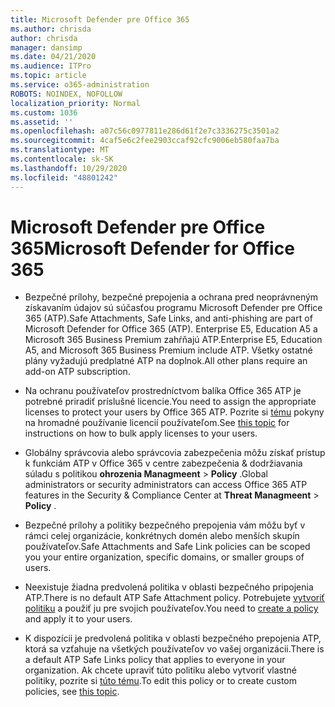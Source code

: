 ```yaml
---
title: Microsoft Defender pre Office 365
ms.author: chrisda
author: chrisda
manager: dansimp
ms.date: 04/21/2020
ms.audience: ITPro
ms.topic: article
ms.service: o365-administration
ROBOTS: NOINDEX, NOFOLLOW
localization_priority: Normal
ms.custom: 1036
ms.assetid: ''
ms.openlocfilehash: a07c56c0977811e286d61f2e7c3336275c3501a2
ms.sourcegitcommit: 4caf5e6c2fee2903ccaf92cfc9006eb580faa7ba
ms.translationtype: MT
ms.contentlocale: sk-SK
ms.lasthandoff: 10/29/2020
ms.locfileid: "48801242"
---
```

# <a name="microsoft-defender-for-office-365"></a><span data-ttu-id="207d2-102">Microsoft Defender pre Office 365</span><span class="sxs-lookup"><span data-stu-id="207d2-102">Microsoft Defender for Office 365</span></span>

- <span data-ttu-id="207d2-103">Bezpečné prílohy, bezpečné prepojenia a ochrana pred neoprávneným získavaním údajov sú súčasťou programu Microsoft Defender pre Office 365 (ATP).</span><span class="sxs-lookup"><span data-stu-id="207d2-103">Safe Attachments, Safe Links, and anti-phishing are part of Microsoft Defender for Office 365 (ATP).</span></span> <span data-ttu-id="207d2-104">Enterprise E5, Education A5 a Microsoft 365 Business Premium zahŕňajú ATP.</span><span class="sxs-lookup"><span data-stu-id="207d2-104">Enterprise E5, Education A5, and Microsoft 365 Business Premium include ATP.</span></span> <span data-ttu-id="207d2-105">Všetky ostatné plány vyžadujú predplatné ATP na doplnok.</span><span class="sxs-lookup"><span data-stu-id="207d2-105">All other plans require an add-on ATP subscription.</span></span>

- <span data-ttu-id="207d2-106">Na ochranu používateľov prostredníctvom balíka Office 365 ATP je potrebné priradiť príslušné licencie.</span><span class="sxs-lookup"><span data-stu-id="207d2-106">You need to assign the appropriate licenses to protect your users by Office 365 ATP.</span></span> <span data-ttu-id="207d2-107">Pozrite si [tému](https://docs.microsoft.com/microsoft-365/admin/add-users/add-users) pokyny na hromadné používanie licencií používateľom.</span><span class="sxs-lookup"><span data-stu-id="207d2-107">See [this topic](https://docs.microsoft.com/microsoft-365/admin/add-users/add-users) for instructions on how to bulk apply licenses to your users.</span></span>

- <span data-ttu-id="207d2-108">Globálny správcovia alebo správcovia zabezpečenia môžu získať prístup k funkciám ATP v Office 365 v centre zabezpečenia & dodržiavania súladu s politikou **ohrozenia Managmeent** \> **Policy** .</span><span class="sxs-lookup"><span data-stu-id="207d2-108">Global administrators or security administrators can access Office 365 ATP features in the Security & Compliance Center at **Threat Managmeent** \> **Policy** .</span></span>

- <span data-ttu-id="207d2-109">Bezpečné prílohy a politiky bezpečného prepojenia vám môžu byť v rámci celej organizácie, konkrétnych domén alebo menších skupín používateľov.</span><span class="sxs-lookup"><span data-stu-id="207d2-109">Safe Attachments and Safe Link policies can be scoped you your entire organization, specific domains, or smaller groups of users.</span></span>

- <span data-ttu-id="207d2-110">Neexistuje žiadna predvolená politika v oblasti bezpečného pripojenia ATP.</span><span class="sxs-lookup"><span data-stu-id="207d2-110">There is no default ATP Safe Attachment policy.</span></span> <span data-ttu-id="207d2-111">Potrebujete [vytvoriť politiku](https://docs.microsoft.com/microsoft-365/security/office-365-security/set-up-atp-safe-attachments-policies) a použiť ju pre svojich používateľov.</span><span class="sxs-lookup"><span data-stu-id="207d2-111">You need to [create a policy](https://docs.microsoft.com/microsoft-365/security/office-365-security/set-up-atp-safe-attachments-policies) and apply it to your users.</span></span>

- <span data-ttu-id="207d2-112">K dispozícii je predvolená politika v oblasti bezpečného prepojenia ATP, ktorá sa vzťahuje na všetkých používateľov vo vašej organizácii.</span><span class="sxs-lookup"><span data-stu-id="207d2-112">There is a default ATP Safe Links policy that applies to everyone in your organization.</span></span> <span data-ttu-id="207d2-113">Ak chcete upraviť túto politiku alebo vytvoriť vlastné politiky, pozrite si [túto tému](https://docs.microsoft.com/microsoft-365/security/office-365-security/set-up-atp-safe-links-policies).</span><span class="sxs-lookup"><span data-stu-id="207d2-113">To edit this policy or to create custom policies, see [this topic](https://docs.microsoft.com/microsoft-365/security/office-365-security/set-up-atp-safe-links-policies).</span></span>
